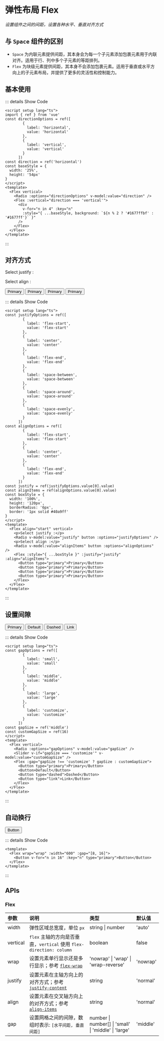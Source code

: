 # 弹性布局 Flex

<GlobalElement />

*设置组件之间的间距，设置各种水平、垂直对齐方式*

## 与 `Space` 组件的区别

- `Space` 为内联元素提供间距，其本身会为每一个子元素添加包裹元素用于内联对齐。适用于行、列中多个子元素的等距排列。
- `Flex` 为块级元素提供间距，其本身不会添加包裹元素。适用于垂直或水平方向上的子元素布局，并提供了更多的灵活性和控制能力。

<script setup lang="ts">
import { ref } from 'vue'
const directionOptions = ref([
        {
          label: 'horizontal',
          value: 'horizontal'
        },
        {
          label: 'vertical',
          value: 'vertical'
        }
      ])
const direction = ref('horizontal')
const baseStyle = {
  width: '25%',
  height: '54px'
}
const justifyOptions = ref([
        {
          label: 'flex-start',
          value: 'flex-start'
        },
        {
          label: 'center',
          value: 'center'
        },
        {
          label: 'flex-end',
          value: 'flex-end'
        },
        {
          label: 'space-between',
          value: 'space-between'
        },
        {
          label: 'space-around',
          value: 'space-around'
        },
        {
          label: 'space-evenly',
          value: 'space-evenly'
        }
      ])
const alignOptions = ref([
        {
          label: 'flex-start',
          value: 'flex-start'
        },
        {
          label: 'center',
          value: 'center'
        },
        {
          label: 'flex-end',
          value: 'flex-end'
        }
      ])
const justify = ref(justifyOptions.value[0].value)
const alignItems = ref(alignOptions.value[0].value)
const boxStyle = {
  width: '100%',
  height: '120px',
  borderRadius: '6px',
  border: '1px solid #40a9ff'
}
const gapOptions = ref([
        {
          label: 'small',
          value: 'small'
        },
        {
          label: 'middle',
          value: 'middle'
        },
        {
          label: 'large',
          value: 'large'
        },
        {
          label: 'customize',
          value: 'customize'
        }
      ])
const gapSize = ref('middle')
const customGapSize = ref(16)
</script>

## 基本使用

<Flex vertical>
  <Radio :options="directionOptions" v-model:value="direction" />
  <Flex :vertical="direction === 'vertical'">
    <div
      v-for="n in 4" :key="n"
      :style="{ ...baseStyle, background: `${n % 2 ? '#1677ffbf' : '#1677ff'}` }"
    />
  </Flex>
</Flex>

::: details Show Code

```vue
<script setup lang="ts">
import { ref } from 'vue'
const directionOptions = ref([
        {
          label: 'horizontal',
          value: 'horizontal'
        },
        {
          label: 'vertical',
          value: 'vertical'
        }
      ])
const direction = ref('horizontal')
const baseStyle = {
  width: '25%',
  height: '54px'
}
</script>
<template>
  <Flex vertical>
    <Radio :options="directionOptions" v-model:value="direction" />
    <Flex :vertical="direction === 'vertical'">
      <div
        v-for="n in 4" :key="n"
        :style="{ ...baseStyle, background: `${n % 2 ? '#1677ffbf' : '#1677ff'}` }"
      />
    </Flex>
  </Flex>
</template>
```

:::

## 对齐方式

<Flex align="start" vertical>
  <p>Select justify :</p>
  <Radio v-model:value="justify" button :options="justifyOptions" />
  <p>Select align :</p>
  <Radio v-model:value="alignItems" button :options="alignOptions" />
  <Flex :style="{ ...boxStyle }" :justify="justify" :align="alignItems">
    <Button type="primary">Primary</Button>
    <Button type="primary">Primary</Button>
    <Button type="primary">Primary</Button>
    <Button type="primary">Primary</Button>
  </Flex>
</Flex>

::: details Show Code

```vue
<script setup lang="ts">
const justifyOptions = ref([
        {
          label: 'flex-start',
          value: 'flex-start'
        },
        {
          label: 'center',
          value: 'center'
        },
        {
          label: 'flex-end',
          value: 'flex-end'
        },
        {
          label: 'space-between',
          value: 'space-between'
        },
        {
          label: 'space-around',
          value: 'space-around'
        },
        {
          label: 'space-evenly',
          value: 'space-evenly'
        }
      ])
const alignOptions = ref([
        {
          label: 'flex-start',
          value: 'flex-start'
        },
        {
          label: 'center',
          value: 'center'
        },
        {
          label: 'flex-end',
          value: 'flex-end'
        }
      ])
const justify = ref(justifyOptions.value[0].value)
const alignItems = ref(alignOptions.value[0].value)
const boxStyle = {
  width: '100%',
  height: '120px',
  borderRadius: '6px',
  border: '1px solid #40a9ff'
}
</script>
<template>
  <Flex align="start" vertical>
    <p>Select justify :</p>
    <Radio v-model:value="justify" button :options="justifyOptions" />
    <p>Select align :</p>
    <Radio v-model:value="alignItems" button :options="alignOptions" />
    <Flex :style="{ ...boxStyle }" :justify="justify" :align="alignItems">
      <Button type="primary">Primary</Button>
      <Button type="primary">Primary</Button>
      <Button type="primary">Primary</Button>
      <Button type="primary">Primary</Button>
    </Flex>
  </Flex>
</template>
```

:::

## 设置间隙

<Flex vertical>
  <Radio :options="gapOptions" v-model:value="gapSize" />
  <Slider v-if="gapSize === 'customize'" v-model:value="customGapSize" />
  <Flex :gap="gapSize !== 'customize' ? gapSize : customGapSize">
    <Button type="primary">Primary</Button>
    <Button>Default</Button>
    <Button type="dashed">Dashed</Button>
    <Button type="link">Link</Button>
  </Flex>
</Flex>

::: details Show Code

```vue
<script setup lang="ts">
const gapOptions = ref([
        {
          label: 'small',
          value: 'small'
        },
        {
          label: 'middle',
          value: 'middle'
        },
        {
          label: 'large',
          value: 'large'
        },
        {
          label: 'customize',
          value: 'customize'
        }
      ])
const gapSize = ref('middle')
const customGapSize = ref(16)
</script>
<template>
  <Flex vertical>
    <Radio :options="gapOptions" v-model:value="gapSize" />
    <Slider v-if="gapSize === 'customize'" v-model:value="customGapSize" />
    <Flex :gap="gapSize !== 'customize' ? gapSize : customGapSize">
      <Button type="primary">Primary</Button>
      <Button>Default</Button>
      <Button type="dashed">Dashed</Button>
      <Button type="link">Link</Button>
    </Flex>
  </Flex>
</template>
```

:::

## 自动换行

<Flex wrap="wrap" :width="600" :gap="[8, 16]">
  <Button v-for="n in 16" :key="n" type="primary">Button</Button>
</Flex>
<br/>

::: details Show Code

```vue
<template>
  <Flex wrap="wrap" :width="600" :gap="[8, 16]">
    <Button v-for="n in 16" :key="n" type="primary">Button</Button>
  </Flex>
</template>
```

:::

## APIs

### Flex

参数 | 说明 | 类型 | 默认值
:-- | :-- | :-- | :--
width | 弹性区域总宽度，单位 `px` | string &#124; number | 'auto'
vertical | `flex` 主轴的方向是否垂直，`vertical` 使用 `flex-direction: column` | boolean | false
wrap | 设置元素单行显示还是多行显示；参考 [`flex-wrap`](https://developer.mozilla.org/zh-CN/docs/Web/CSS/flex-wrap) | 'nowrap' &#124; 'wrap' &#124; 'wrap-reverse' | 'nowrap'
justify | 设置元素在主轴方向上的对齐方式；参考 [`justify-content`](https://developer.mozilla.org/zh-CN/docs/Web/CSS/justify-content) | string | 'normal'
align | 设置元素在交叉轴方向上的对齐方式；参考 [`align-items`](https://developer.mozilla.org/zh-CN/docs/Web/CSS/align-items) | string | 'normal'
gap | 设置网格之间的间隙，数组时表示: `[水平间距, 垂直间距]` | number &#124; number[] &#124; 'small' &#124; 'middle' &#124; 'large' | 'middle'

